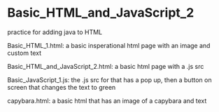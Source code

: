 # Basic_HTML_and_JavaScript_2
practice for adding java to HTML

Basic_HTML_1.html:
  a basic insperational html page with an image and custom text
  
Basic_HTML_and_JavaScript_2.html:
  a basic html page with a .js src
  
   Basic_JavaScript_1.js:
     the .js src for that has a pop up, then a button on screen that changes the text to green
    
capybara.html:
  a basic html that has an image of a capybara and text

